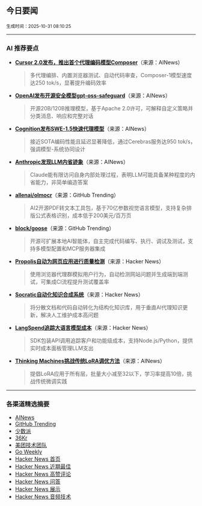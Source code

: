 ## 今日要闻

<sub> 生成时间：2025-10-31 08:10:25</sub>


---

### AI 推荐要点

- **[Cursor 2.0发布，推出首个代理编码模型Composer](https://x.com/cursor_ai/status/1983567619946147967)**（来源：AINews）  
  > 多代理编排、内置浏览器测试、自动代码审查，Composer-1模型速度达250 tok/s，显著提升编码效率

- **[OpenAI发布开源安全模型gpt-oss-safeguard](https://twitter.com/OpenAI/status/1983507392374641071)**（来源：AINews）  
  > 开源20B/120B推理模型，基于Apache 2.0许可，可解释自定义策略并分类消息、响应和完整对话

- **[Cognition发布SWE-1.5快速代理模型](https://twitter.com/cognition/status/1983662836896448756)**（来源：AINews）  
  > 接近SOTA编码性能且延迟显著降低，通过Cerebras服务达950 tok/s，强调模型-系统协同设计

- **[Anthropic发现LLM内省迹象](https://twitter.com/AnthropicAI/status/1983584136972677319)**（来源：AINews）  
  > Claude能有限访问自身内部处理过程，表明LLM可能具备某种程度的内省能力，非简单编造答案

- **[allenai/olmocr](https://github.com/allenai/olmocr)**（来源：GitHub Trending）  
  > AI2开源PDF转文本工具包，基于70亿参数视觉语言模型，支持复杂排版公式表格识别，成本低于200美元/百万页

- **[block/goose](https://github.com/block/goose)**（来源：GitHub Trending）  
  > 开源可扩展本地AI智能体，自主完成代码编写、执行、调试及测试，支持多模型配置和MCP服务器集成

- **[Propolis自动为网页应用进行质量检测](https://news.ycombinator.com/item?id=45762012)**（来源：Hacker News）  
  > 使用浏览器代理群模拟用户行为，自动检测网站问题并生成端到端测试，可集成CI流程提升测试覆盖率

- **[Socratic自动化知识合成系统](https://news.ycombinator.com/item?id=45765752)**（来源：Hacker News）  
  > 将分散文档和代码自动转化为结构化知识库，用于垂直AI代理知识更新，解决人工维护成本高问题

- **[LangSpend追踪大语言模型成本](https://news.ycombinator.com/item?id=45766237)**（来源：Hacker News）  
  > SDK包装API调用追踪客户和功能级成本，支持Node.js/Python，提供实时成本面板管理LLM支出

- **[Thinking Machines挑战传统LoRA调优方法](https://thinkingmachines.ai/blog/lora/)**（来源：AINews）  
  > 提倡LoRA应用于所有层，批量大小减至32以下，学习率提高10倍，挑战传统微调实践

---

### 各渠道精选摘要
- [AINews](./ai_news_summary_2025-10-31.md)
- [GitHub Trending](./github_trending_2025-10-31.md)
- [少数派](./shaoshupai_2025-10-31.md)
- [36Kr](./36kr_summary_2025-10-31.md)
- [美团技术团队](./meituan_2025-10-31.md)
- [Go Weekly](./go_weekly_2025-10-31.md)
- [Hacker News 首页](./hacker_news_frontpage_2025-10-31.md)
- [Hacker News 近期最佳](./hacker_news_best_2025-10-31.md)
- [Hacker News 高赞评论](./hacker_news_top_comments_2025-10-31.md)
- [Hacker News 问答](./hacker_news_ask_2025-10-31.md)
- [Hacker News 展示](./hacker_news_show_2025-10-31.md)
- [Hacker News 音频技术](./hacker_news_audio_tech_2025-10-31.md)